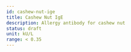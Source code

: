```yaml
---
id: cashew-nut-ige
title: Cashew Nut IgE
description: Allergy antibody for cashew nut
status: draft
unit: kU/L
range: < 0.35
---
```

